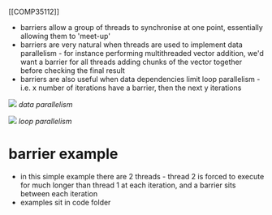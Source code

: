 [[COMP35112]]

- barriers allow a group of threads to synchronise at one point, essentially allowing them to 'meet-up'
- barriers are very natural when threads are used to implement data parallelism - for instance performing multithreaded vector addition, we'd want a barrier for all threads adding chunks of the vector together before checking the final result
- barriers are also useful when data dependencies limit loop parallelism - i.e. x number of iterations have a barrier, then the next y iterations

![](https://i.imgur.com/uKqxISK.png)
*data parallelism*

![](https://i.imgur.com/mc8mktV.png)
*loop parallelism*

# barrier example

- in this simple example there are 2 threads - thread 2 is forced to execute for much longer than thread 1 at each iteration, and a barrier sits between each iteration
- examples sit in code folder